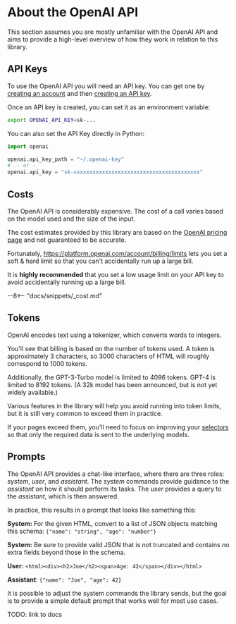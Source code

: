 # About the OpenAI API

This section assumes you are mostly unfamiliar with the OpenAI API and aims to provide a high-level overview of how they work in relation to this library. 


## API Keys

To use the OpenAI API you will need an API key.  You can get one by [creating an account](https://platform.openai.com/signup) and then [creating an API key](https://platform.openai.com/account/api-keys).

Once an API key is created, you can set it as an environment variable:

```bash
export OPENAI_API_KEY=sk-...
```

You can also set the API Key directly in Python:

```python
import openai

openai.api_key_path = "~/.openai-key"
#  - or -
openai.api_key = "sk-xxxxxxxxxxxxxxxxxxxxxxxxxxxxxxxxxxxxxxxx"
```


## Costs

The OpenAI API is considerably expensive.
The cost of a call varies based on the model used and the size of the input.

The cost estimates provided by this library are based on the [OpenAI pricing page](https://platform.openai.com/pricing) and not guaranteed to be accurate.

Fortunately, <https://platform.openai.com/account/billing/limits> lets you set a soft & hard limit so that you can't accidentally run up a large bill.

It is **highly recommended** that you set a low usage limit on your API key to avoid accidentally running up a large bill.

--8<-- "docs/snippets/_cost.md"

## Tokens

OpenAI encodes text using a tokenizer, which converts words to integers.

You'll see that billing is based on the number of tokens used.  A token is approximately 3 characters, so 3000 characters of HTML will roughly correspond to 1000 tokens.

Additionally, the GPT-3-Turbo model is limited to 4096 tokens.  GPT-4 is limited to 8192 tokens.  (A 32k model has been announced, but is not yet widely available.)

Various features in the library will help you avoid running into token limits, but it is still very common to exceed them in practice.

If your pages exceed them, you'll need to focus on improving your [selectors](#selectors) so that only the required data is sent to the underlying models.

## Prompts

The OpenAI API provides a chat-like interface, where there are three roles: *system*, *user*, and *assistant*.  The *system* commands provide guidance to the *assistant* on how it should perform its tasks.  The *user* provides a query to the *assistant*, which is then answered.

In practice, this results in a prompt that looks like something this:

**System:** For the given HTML, convert to a list of JSON objects matching this schema: `{"name": "string", "age": "number"}`

**System:** Be sure to provide valid JSON that is not truncated and contains no extra fields beyond those in the schema.

**User:** `<html><div><h2>Joe</h2><span>Age: 42</span></div></html>`

**Assistant**: `{"name": "Joe", "age": 42}`

It is possible to adjust the system commands the library sends, but the goal is to provide a simple default prompt that works well for most use cases.

TODO: link to docs